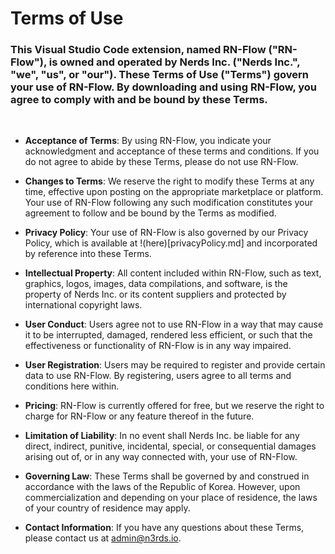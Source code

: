 # Terms of Use

### This Visual Studio Code extension, named RN-Flow ("RN-Flow"), is owned and operated by Nerds Inc. ("Nerds Inc.", "we", "us", or "our"). These Terms of Use ("Terms") govern your use of RN-Flow. By downloading and using RN-Flow, you agree to comply with and be bound by these Terms.
<br>

- **Acceptance of Terms**: By using RN-Flow, you indicate your acknowledgment and acceptance of these terms and conditions. If you do not agree to abide by these Terms, please do not use RN-Flow.

- **Changes to Terms**: We reserve the right to modify these Terms at any time, effective upon posting on the appropriate marketplace or platform. Your use of RN-Flow following any such modification constitutes your agreement to follow and be bound by the Terms as modified.

- **Privacy Policy**: Your use of RN-Flow is also governed by our Privacy Policy, which is available at !(here)[privacyPolicy.md] and incorporated by reference into these Terms.

- **Intellectual Property**: All content included within RN-Flow, such as text, graphics, logos, images, data compilations, and software, is the property of Nerds Inc. or its content suppliers and protected by international copyright laws.

- **User Conduct**: Users agree not to use RN-Flow in a way that may cause it to be interrupted, damaged, rendered less efficient, or such that the effectiveness or functionality of RN-Flow is in any way impaired.

- **User Registration**: Users may be required to register and provide certain data to use RN-Flow. By registering, users agree to all terms and conditions here within.

- **Pricing**: RN-Flow is currently offered for free, but we reserve the right to charge for RN-Flow or any feature thereof in the future.

- **Limitation of Liability**: In no event shall Nerds Inc. be liable for any direct, indirect, punitive, incidental, special, or consequential damages arising out of, or in any way connected with, your use of RN-Flow.

- **Governing Law**: These Terms shall be governed by and construed in accordance with the laws of the Republic of Korea. However, upon commercialization and depending on your place of residence, the laws of your country of residence may apply.

- **Contact Information**: If you have any questions about these Terms, please contact us at admin@n3rds.io.